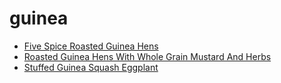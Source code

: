 # guinea

 * [Five Spice Roasted Guinea Hens](index/f/five-spice-roasted-guinea-hens-13172.json)
 * [Roasted Guinea Hens With Whole Grain Mustard And Herbs](index/r/roasted-guinea-hens-with-whole-grain-mustard-and-herbs-103977.json)
 * [Stuffed Guinea Squash Eggplant](index/s/stuffed-guinea-squash-eggplant.json)

